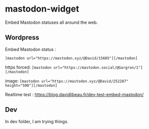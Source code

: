 # mastodon-widget
Embed Mastodon statuses all around the web.

## Wordpress

Embed Mastodon status :

`[mastodon url="https://mastodon.xyz/@David/15605"][/mastodon]`

https forced:
`[mastodon url="https://mastodon.social/@Gargron/1"][/mastodon]`

image:
`[mastodon url="https://mastodon.xyz/@David/252287" height="500"][/mastodon]`

Realtime test : https://blog.davidlibeau.fr/dev-test-embed-mastodon/



## Dev

In dev folder, I am trying things.

